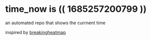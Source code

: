 # time_now is (( 1685257200799 ))

an automated repo that shows the currnent time

inspired by [breakingheatmap](https://github.com/breakingheatmap/breakingheatmap)